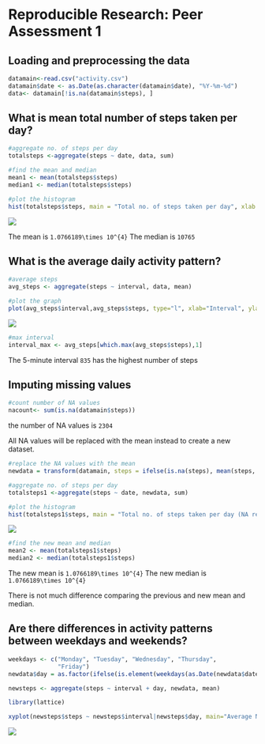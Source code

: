 # Reproducible Research: Peer Assessment 1


## Loading and preprocessing the data


```r
datamain<-read.csv("activity.csv")
datamain$date <- as.Date(as.character(datamain$date), "%Y-%m-%d")
data<- datamain[!is.na(datamain$steps), ]
```


## What is mean total number of steps taken per day?


```r
#aggregate no. of steps per day
totalsteps <-aggregate(steps ~ date, data, sum)

#find the mean and median
mean1 <- mean(totalsteps$steps)
median1 <- median(totalsteps$steps)

#plot the histogram
hist(totalsteps$steps, main = "Total no. of steps taken per day", xlab = "Steps per day")
```

![](Script_files/figure-html/unnamed-chunk-2-1.png) 

The mean is ``1.0766189\times 10^{4}``
The median is ``10765``


## What is the average daily activity pattern?


```r
#average steps 
avg_steps <- aggregate(steps ~ interval, data, mean)

#plot the graph
plot(avg_steps$interval,avg_steps$steps, type="l", xlab="Interval", ylab="Number of Steps",main="Average Number of Steps per Day per Interval")
```

![](Script_files/figure-html/unnamed-chunk-3-1.png) 

```r
#max interval
interval_max <- avg_steps[which.max(avg_steps$steps),1]
```

The 5-minute interval ``835`` has the highest number of steps


## Imputing missing values


```r
#count number of NA values
nacount<- sum(is.na(datamain$steps))
```

the number of NA values is ``2304``

All NA values will be replaced with the mean instead to create a new dataset.

```r
#replace the NA values with the mean
newdata = transform(datamain, steps = ifelse(is.na(steps), mean(steps, na.rm=TRUE), steps))

#aggregate no. of steps per day
totalsteps1 <-aggregate(steps ~ date, newdata, sum)

#plot the histogram
hist(totalsteps1$steps, main = "Total no. of steps taken per day (NA replaced with mean)", xlab = "Steps per day")
```

![](Script_files/figure-html/unnamed-chunk-5-1.png) 

```r
#find the new mean and median
mean2 <- mean(totalsteps1$steps)
median2 <- median(totalsteps1$steps)
```

The new mean is ``1.0766189\times 10^{4}``
The new median is ``1.0766189\times 10^{4}``

There is not much difference comparing the previous and new mean and median. 

## Are there differences in activity patterns between weekdays and weekends?


```r
weekdays <- c("Monday", "Tuesday", "Wednesday", "Thursday", 
              "Friday")
newdata$day = as.factor(ifelse(is.element(weekdays(as.Date(newdata$date)),weekdays), "Weekday", "Weekend"))

newsteps <- aggregate(steps ~ interval + day, newdata, mean)

library(lattice)

xyplot(newsteps$steps ~ newsteps$interval|newsteps$day, main="Average Number of Steps per Day per Interval",xlab="Interval", ylab="Number of Steps",layout=c(1,2), type="l")
```

![](Script_files/figure-html/unnamed-chunk-6-1.png) 
